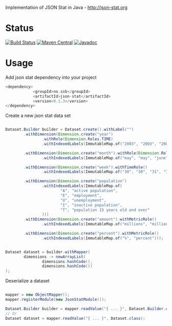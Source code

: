 Implementation of JSON Stat in Java - http://json-stat.org


Status
======

[![Build Status](https://travis-ci.org/statisticsnorway/json-stat.java.svg?branch=master)](https://travis-ci.org/statisticsnorway/json-stat.java)
[![Maven Central](https://maven-badges.herokuapp.com/maven-central/no.ssb/json-stat-java/badge.svg)](https://maven-badges.herokuapp.com/maven-central/no.ssb/json-stat-java)
[![Javadoc](https://javadoc-emblem.rhcloud.com/doc/no.ssb/json-stat-java/badge.svg)](http://www.javadoc.io/doc/no.ssb/json-stat-java)

Usage
=====

Add json stat dependency into your project

````java
<dependency>
            <groupId>no.ssb</groupId>
            <artifactId>json-stat</artifactId>
            <version>0.1.3</version>
</dependency>
````

Create a new json stat data set

````java 

Dataset.Builder builder = Dataset.create().withLabel("")
        .withDimension(Dimension.create("year")
                .withRole(Dimension.Roles.TIME)
                .withIndexedLabels(ImmutableMap.of("2003", "2003", "2004", "2004", "2005", "2005")))

        .withDimension(Dimension.create("month").withRole(Dimension.Roles.TIME)
                .withIndexedLabels(ImmutableMap.of("may", "may", "june", "june", "july", "july")))

        .withDimension(Dimension.create("week").withTimeRole()
                .withIndexedLabels(ImmutableMap.of("30", "30", "31", "31", "32", "32")))

        .withDimension(Dimension.create("population")
                .withIndexedLabels(ImmutableMap.of(
                        "A", "active population",
                        "E", "employment",
                        "U", "unemployment",
                        "I", "inactive population",
                        "T", "population 15 years old and over"
                )))
        .withDimension(Dimension.create("amount").withMetricRole()
                .withIndexedLabels(ImmutableMap.of("millions", "millions")))

        .withDimension(Dimension.create("percent").withMetricRole()
                .withIndexedLabels(ImmutableMap.of("%", "percent")));


Dataset dataset = builder.withMapper(
        dimensions -> newArrayList(
                dimensions.hashCode(),
                dimensions.hashCode())
);


````

Deserialize a dataset 

````java

mapper = new ObjectMapper();
mapper.registerModule(new JsonStatModule());

Dataset.Builder builder = mapper.readValue("{ ... }", Dataset.Builder.class);
// Or
Dataset dataset = mapper.readValue("{ ... }", Dataset.class);

````


